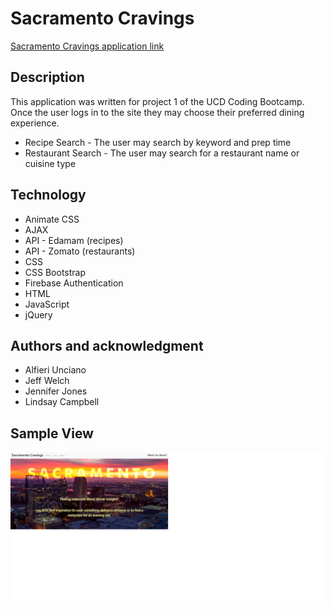 # Sacramento Cravings

[Sacramento Cravings application link](https://jenniferhjones.github.io/portfolio/project1/)


## Description
This application was written for project 1 of the UCD Coding Bootcamp. Once the user logs in to the site they may choose their preferred dining experience. 
* Recipe Search - The user may search by keyword and prep time
* Restaurant Search - The user may search for a restaurant name or cuisine type

## Technology
* Animate CSS
* AJAX
* API - Edamam (recipes)
* API - Zomato (restaurants)
* CSS
* CSS Bootstrap
* Firebase Authentication
* HTML
* JavaScript
* jQuery

## Authors and acknowledgment
* Alfieri Unciano
* Jeff Welch
* Jennifer Jones
* Lindsay Campbell

## Sample View

![Sacramento Cravings App Screenshot](./assets/images/screenshot1.png)
